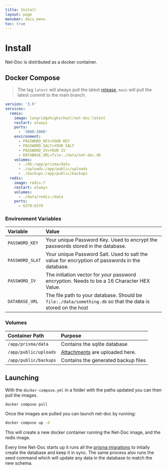 ```yaml
---
title: Install
layout: page
menubar: docs_menu
toc: true
---
```


# Install

Net-Doc is distributed as a docker container.

## Docker Compose

> The tag `latest` will always pull the latest
> [release](https://github.com/Longridge-High-School/net-doc/releases), `main`
> will pull the latest commit to the main branch.

```yml
version: '3.9'
services:
  remix:
    image: longridgehighschool/net-doc:latest
    restart: always
    ports:
      - '3000:3000'
    environment:
      - PASSWORD_KEY=YOUR KEY
      - PASSWORD_SALT=YOUR SALT
      - PASSWORD_IV=YOUR IV
      - DATABASE_URL=file:./data/net-doc.db
    volumes:
      - ./db:/app/prisma/data
      - ./uploads:/app/public/uploads
      - ./backups:/app/public/backups
  redis:
    image: redis:7
    restart: always
    volumes:
      - ./data/redis:/data
    ports:
      - 6379:6379
```

### Environment Variables

| Variable        | Value                                                                                                       |
| :-------------- | :---------------------------------------------------------------------------------------------------------- |
| `PASSWORD_KEY`  | Your unique Password Key. Used to encrypt the passwords stored in the database.                             |
| `PASSWORD_SLAT` | Your unique Password Salt. Used to salt the value for encryption of passwords in the database.              |
| `PASSWORD_IV`   | The initiation vector for your password encryption. Needs to be a 16 Character HEX Value.                   |
| `DATABASE_URL`  | The file path to your database. Should be `file:./data/something.db` so that the data is stored on the host |

### Volumes

| Container Path        | Purpose                                                   |
| :-------------------- | :-------------------------------------------------------- |
| `/app/prisma/data`    | Contains the sqlite database                              |
| `/app/public/uploads` | [Attachments](/docs/fields/attachment) are uploaded here. |
| `/app/public/backups` | Contains the generated backup files                       |

## Launching

With the `docker-compose.yml` in a folder with the paths updated you can then
pull the images.

```sh
docker compose pull
```

Once the images are pulled you can launch net-doc by running:

```sh
docker compose up -d
```

This will create a new docker container running the Net-Doc image, and the redis
image.

Every time Net-Doc starts up it runs all the
[prisma migrations](https://github.com/Longridge-High-School/net-doc/tree/main/prisma/migrations)
to intially create the database and keep it in sync. The same process also runs
the seed command which will update any data in the database to match the new
schema.

